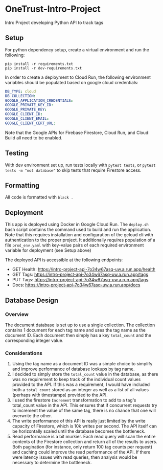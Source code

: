 # OneTrust-Intro-Project
Intro Project developing Python API to track tags

## Setup
For python dependency setup, create a virtual environment and run the following:

```
pip install -r requirements.txt
pip install -r dev-requirements.txt
```

In order to create a deployment to Cloud Run, the following environment variables should 
be populated based on google cloud credentials:
```yaml
DB_TYPE: cloud
DB_COLLECTION: 
GOOGLE_APPLICATION_CREDENTIALS: 
GOOGLE_PRIVATE_KEY_ID: 
GOOGLE_PRIVATE_KEY: 
GOOGLE_CLIENT_ID: 
GOOGLE_CLIENT_EMAIL: 
GOOGLE_CLIENT_CERT_URL:
```
Note that the Google APIs for Firebase Firestore, Cloud Run, and Cloud Build all need to be enabled.

## Testing
With dev environment set up, run tests locally with 
```pytest tests```, or
```pytest tests -m "not database"```
to skip tests that require Firestore access.

## Formatting
All code is formatted with `black .`

## Deployment
This app is deployed using Docker in Google Cloud Run. The `deploy.sh` bash script contains the 
command used to build and run the application. Note that this requires installation and configuration
 of the gcloud cli with authentication to the proper project. It additionally requires population of 
 a file `prod_env.yaml` with key-value pairs of each required environment variable for deployment 
 (see Setup above)

The deployed API is accessible at the following endpoints:
 - GET Health: https://intro-project-api-7o34w67asq-uw.a.run.app/health
 - GET Tags: https://intro-project-api-7o34w67asq-uw.a.run.app/tags
 - PUT Tags: https://intro-project-api-7o34w67asq-uw.a.run.app/tags
 - Docs: https://intro-project-api-7o34w67asq-uw.a.run.app/docs

## Database Design
### Overview
The document database is set up to use a single collection. The collection contains 1 document for 
each tag name and uses the tag name as the document ID. Each document then simply has a key 
`total_count` and the corresponding integer value. 

### Considerations
1. Using the tag name as a document ID was a simple choice to simplify and improve performance of 
database lookups by tag name.
1. I decided to simply store the `total_count` value in the database, as there was no requirement to 
keep track of the individual count values provided to the API. If this was a requirement, I would 
have included both a `total_count` stored as an integer as well as a list of all values (perhaps with 
timestamps) provided to the API.
1. I used the firestore `Increment` transformation to add to a tag's total_count value in the 
API. This ensures that if concurrent requests try to increment the value of the same tag, there is no 
chance that one will overwrite the other.
1. The write performance of this API is really just limited by the write capacity of Firestore, which 
is 10k writes per second. The API itself can be horizontally scaled until the database becomes the 
bottleneck.
1. Read performance is a bit murkier. Each read query will scan the entire contents of the Firestore 
collection and return all of the results to users. Both pagination (for instance, only return 100 tag 
counts per request) and caching could improve the read performance of the API. If there were latency 
issues with read queries, then analysis would be necessary to determine the bottleneck.
